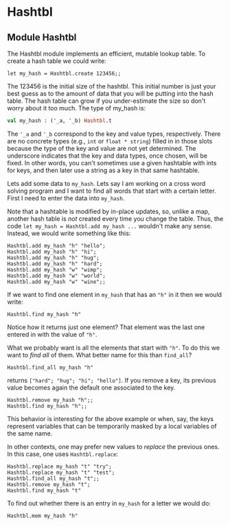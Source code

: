 <!-- ((! set title Hash Tables !)) ((! set learn !)) -->
<!-- ((! set center !)) -->

# Hashtbl

## Module Hashtbl
The Hashtbl module implements an efficient, mutable lookup table. To
create a hash table we could write:

```ocamltop
let my_hash = Hashtbl.create 123456;;
```
The 123456 is the initial size of the hashtbl. This initial number is
just your best guess as to the amount of data that you will be putting
into the hash table. The hash table can grow if you under-estimate the
size so don't worry about it too much. The type of my_hash is:

```ocaml
val my_hash : ('_a, '_b) Hashtbl.t
```
The `'_a` and `'_b` correspond to the key and value types, respectively.
There are no concrete types (e.g., `int` or `float * string`) filled in in
those slots because the type of the key and value are not yet
determined. The underscore indicates that the key and data types, once
chosen, will be fixed. In other words, you can't sometimes use a given
hashtable with ints for keys, and then later use a string as a key in
that same hashtable.

Lets add some data to `my_hash`. Lets say I am working on a cross word
solving program and I want to find all words that start with a certain
letter. First I need to enter the data into `my_hash`.

Note that a hashtable is modified by in-place updates, so, unlike a map,
another hash table is _not_ created every time you change the table. Thus,
the code `let my_hash = Hashtbl.add my_hash ...` wouldn't make any
sense. Instead, we would write something like this:

```ocamltop
Hashtbl.add my_hash "h" "hello";
Hashtbl.add my_hash "h" "hi";
Hashtbl.add my_hash "h" "hug";
Hashtbl.add my_hash "h" "hard";
Hashtbl.add my_hash "w" "wimp";
Hashtbl.add my_hash "w" "world";
Hashtbl.add my_hash "w" "wine";;
```
If we want to find one element in `my_hash` that has an `"h"` in it then we
would write: 

```ocamltop 
Hashtbl.find my_hash "h"
```
Notice how it returns just one element? That element
was the last one entered in with the value of `"h"`.

What we probably want is all the elements that start with `"h"`. To do
this we want to *find all* of them. What better name for this than
`find_all`?

```ocamltop
Hashtbl.find_all my_hash "h"
```
returns `["hard"; "hug"; "hi"; "hello"]`.
If you remove a key, its previous value becomes again the default one
associated to the key.
```ocamltop
Hashtbl.remove my_hash "h";;
Hashtbl.find my_hash "h";;
```
This behavior is interesting for the above example or when, say, the
keys represent variables that can be temporarily masked by a local
variables of the same name.

In other contexts, one may prefer new values to *replace* the previous
ones.  In this case, one uses `Hashtbl.replace`:

```ocamltop
Hashtbl.replace my_hash "t" "try";
Hashtbl.replace my_hash "t" "test";
Hashtbl.find_all my_hash "t";;
Hashtbl.remove my_hash "t";
Hashtbl.find my_hash "t"
```


To find out whether there is an
entry in `my_hash` for a letter we would do:

```ocamltop
Hashtbl.mem my_hash "h"
```
